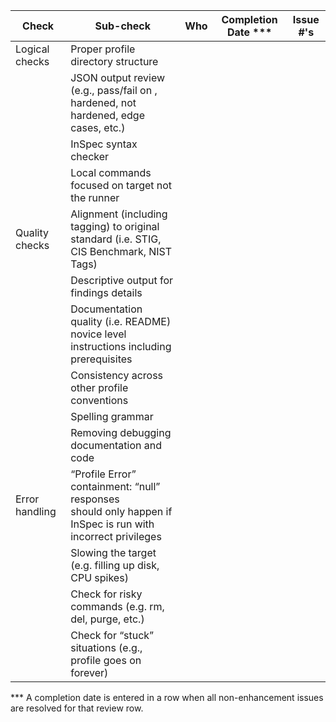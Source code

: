 | Check          | Sub-check                                                                         | Who | Completion Date *** | Issue #'s |
|----------------|-----------------------------------------------------------------------------------|-----|-----------------|-----------|
|Logical checks| Proper profile directory structure							||||
||JSON output review (e.g., pass/fail on ,<br>hardened, not hardened, edge cases, etc.)||||
||InSpec syntax checker|||
||Local commands focused on target not the runner||||
|Quality checks|Alignment (including tagging) to original<br> standard (i.e. STIG, CIS Benchmark, NIST Tags)||||
||Descriptive output for findings details||||
||Documentation quality (i.e. README)<br> novice level instructions including prerequisites||||
||Consistency across other profile conventions ||||
||Spelling grammar||||
||Removing debugging documentation and code||||
| Error handling |“Profile Error” containment: “null” responses <br>should only happen if InSpec is run with incorrect privileges||||
||Slowing the target (e.g. filling up disk, CPU spikes)||||
||Check for risky commands (e.g. rm, del, purge, etc.)||||
||Check for “stuck” situations (e.g., profile goes on forever)|||

*** A completion date is entered in a row when all non-enhancement issues are resolved for that review row.